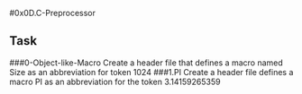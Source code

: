 #0x0D.C-Preprocessor
## Task
###0-Object-like-Macro
Create a header file that defines a macro named Size as an abbreviation for token 1024
###1.PI
Create a header file defines a macro PI as an abbreviation for the token 3.14159265359